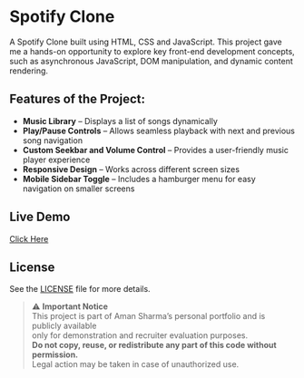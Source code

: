 # Spotify Clone

A Spotify Clone built using HTML, CSS and JavaScript. This project gave me a hands-on opportunity to explore key front-end development concepts, such as asynchronous JavaScript, DOM manipulation, and dynamic content rendering.

## Features of the Project:

- **Music Library** – Displays a list of songs dynamically
- **Play/Pause Controls** – Allows seamless playback with next and previous song navigation
- **Custom Seekbar and Volume Control** – Provides a user-friendly music player experience
- **Responsive Design** – Works across different screen sizes
- **Mobile Sidebar Toggle** – Includes a hamburger menu for easy navigation on smaller screens

## Live Demo
[Click Here](https://spotify-clone-chi-blush-31.vercel.app/)

## License
See the [LICENSE](./LICENSE) file for more details.

> ⚠️ **Important Notice**  
> This project is part of Aman Sharma’s personal portfolio and is publicly available  
> only for demonstration and recruiter evaluation purposes.  
> **Do not copy, reuse, or redistribute any part of this code without permission.**  
> Legal action may be taken in case of unauthorized use.